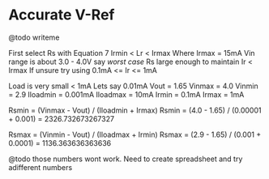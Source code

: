 # Accurate V-Ref

@todo writeme

First select Rs with Equation 7
Irmin < Lr < Irmax
Where Irmax = 15mA
Vin range is about 3.0 - 4.0V say *worst case*
Rs large enough to maintain Ir < Irmax 
If unsure try using 0.1mA <= Ir <= 1mA


Load is very small < 1mA Lets say 0.01mA
Vout = 1.65
Vinmax = 4.0
Vinmin = 2.9
Iloadmin = 0.001mA
Iloadmax = 10mA
Irmin = 0.1mA
Irmax = 1mA

Rsmin = (Vinmax - Vout) / (Iloadmin + Irmax)
Rsmin = (4.0 - 1.65) / (0.00001 + 0.001)
= 2326.732673267327

Rsmax = (Vinmin - Vout) / (Iloadmax + Irmin)
Rsmax = (2.9 - 1.65) / (0.001 + 0.0001)
= 1136.363636363636

@todo those numbers wont work. Need to create spreadsheet and try adifferent numbers







